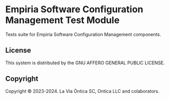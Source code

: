 ﻿# Empiria Software Configuration Management Test Module

Tests suite for Empiria Software Configuration Management components.

## License

This system is distributed by the GNU AFFERO GENERAL PUBLIC LICENSE.

## Copyright

Copyright © 2023-2024. La Vía Óntica SC, Ontica LLC and colaborators.
